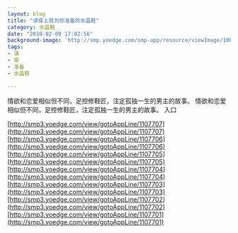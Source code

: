 ```yaml
---
layout: blog
title: "请穿上我为你准备的水晶鞋"
category: 水晶鞋
date: "2018-02-09 17:02:56"
background-image: 'http://smp.yoedge.com/smp-app/resource/viewImage/1002556appline.png'
tags:
- 请
- 穿
- 准备
- 水晶鞋

---
```

情欲和恋爱相似但不同，足控修鞋匠，注定孤独一生的男主的故事。
情欲和恋爱相似但不同，足控修鞋匠，注定孤独一生的男主的故事。
入口

[http://smp3.yoedge.com/view/gotoAppLine/1107707](http://smp3.yoedge.com/view/gotoAppLine/1107707)
[http://smp3.yoedge.com/view/gotoAppLine/1107706](http://smp3.yoedge.com/view/gotoAppLine/1107706)
[http://smp3.yoedge.com/view/gotoAppLine/1107705](http://smp3.yoedge.com/view/gotoAppLine/1107705)
[http://smp3.yoedge.com/view/gotoAppLine/1107704](http://smp3.yoedge.com/view/gotoAppLine/1107704)
[http://smp3.yoedge.com/view/gotoAppLine/1107703](http://smp3.yoedge.com/view/gotoAppLine/1107703)
[http://smp3.yoedge.com/view/gotoAppLine/1107702](http://smp3.yoedge.com/view/gotoAppLine/1107702)
[http://smp3.yoedge.com/view/gotoAppLine/1107701](http://smp3.yoedge.com/view/gotoAppLine/1107701)

        
